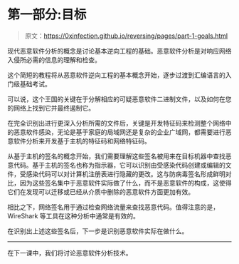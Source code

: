 # 第一部分:目标

> 原文：<https://0xinfection.github.io/reversing/pages/part-1-goals.html>

现代恶意软件分析的概念是讨论基本逆向工程的基础。恶意软件分析是对响应网络入侵所必需的信息的理解和检查。

这个简短的教程将从恶意软件逆向工程的基本概念开始，逐步过渡到汇编语言的入门级基础考试。

可以说，这个王国的关键在于分解相应的可疑恶意软件二进制文件，以及如何在您的网络上找到它并最终遏制它。

在完全识别出进行更深入分析所需的文件后，关键是开发特征码来检测整个网络中的恶意软件感染，无论是基于家庭的局域网还是复杂的企业广域网，都需要进行恶意软件分析来开发基于主机的特征码和网络特征码。

从基于主机的签名的概念开始，我们需要理解这些签名被用来在目标机器中查找恶意代码。基于主机的签名也称为指示器，它可以识别由受感染代码创建或编辑的文件，受感染代码可以对计算机注册表进行隐藏的更改。这与防病毒签名形成鲜明对比，因为这些签名集中于恶意软件实际做了什么，而不是恶意软件的构成，这使得它们在发现可以迁移或已经从介质中删除的恶意软件方面更加有效。

相比之下，网络签名用于通过检查网络流量来查找恶意代码。值得注意的是，WireShark 等工具在这种分析中通常是有效的。

在识别出上述这些签名后，下一步是识别恶意软件实际在做什么。

* * *

在下一课中，我们将讨论恶意软件分析技术。